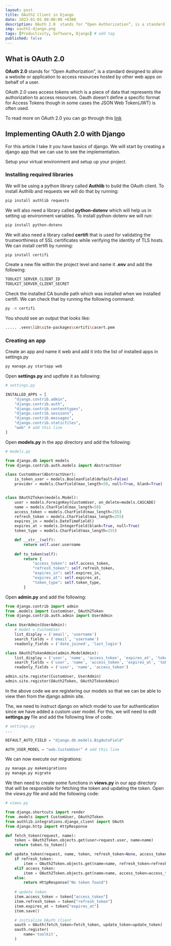 ```yaml
---
layout: post
title: OAuth2 Client in Django
date: 2023-01-01 00:00:00 +0300
description: OAuth 2.0  stands for “Open Authorization”, is a standard designed to allow a website or application to access resources hosted by other web apps on behalf of a user..
img: oauth2-django.png 
tags: [Productivity, Software, Django] # add tag
published: false
---
```


## What is OAuth 2.0
**OAuth 2.0**  stands for “Open Authorization”, is a standard designed to allow a website or application to access resources hosted by other web apps on behalf of a user.

OAuth 2.0 uses access tokens which is a piece of data that represents the authorization to access resources. Oauth doesn't define a specific format for Access Tokens though in some cases the JSON Web Token(JWT) is often used.

To read more on OAuth 2.0 you can go through this [link](https://auth0.com/intro-to-iam/what-is-oauth-2)

## Implementing OAuth 2.0 with Django
For this article I take it you have basics of django. We will start by creating a django app that we can use to see the implementation.

Setup your virtual environment and setup up your project. 

### Installing required libraries

We will be using a python library called **Authlib** to build the OAuth client.
To install Authlib and requests we will do that by running:
```bash
pip install authlib requests
```
We will also need a library called **python-dotenv** which will help us in setting up environment variables. To install python-dotenv we will run:
```bash
pip install python-dotenv
```
We will also need a library called **certifi** that is used for validating the trustworthiness of SSL certificates while verifying the identity of TLS hosts. We can install certifi by running:
```bash
pip install certifi
```

Create a new file within the project level and name it **.env** and add the following:
```bash
TOOLKIT_SERVER_CLIENT_ID
TOOLKIT_SERVER_CLIENT_SECRET
```
Check the installed CA bundle path which was installed when we installed certifi. We can check that by running the following command:
```bash
py -m certifi
```
You should see an output that looks like:
```bash
..... .venv\lib\site-packages\certifi\cacert.pem
```

### Creating an app
Create an app and name it web and add it into the list of installed apps in settings.py
```bash
py manage.py startapp web
```
Open **settings.py** and updfate it as following:
```python
# settings.py 

INSTALLED_APPS = [
    "django.contrib.admin",
    "django.contrib.auth",
    "django.contrib.contenttypes",
    "django.contrib.sessions",
    "django.contrib.messages",
    "django.contrib.staticfiles",
    "web" # add this line
]
```
Open **models.py** in the app directory and add the following:
```python
# models.py

from django.db import models
from django.contrib.auth.models import AbstractUser

class CustomUser(AbstractUser):
    is_token_user = models.BooleanField(default=False)
    provider = models.CharField(max_length=50, null=True, blank=True)


class OAuth2Token(models.Model):
    user = models.ForeignKey(CustomUser, on_delete=models.CASCADE)
    name = models.CharField(max_length=50)
    access_token = models.CharField(max_length=255)
    refresh_token = models.CharField(max_length=255)
    expires_in = models.DateTimeField()
    expires_at = models.IntegerField(blank=True, null=True)
    token_type = models.CharField(max_length=255)

    def __str__(self):
        return self.user.username
    
    def to_token(self):
        return {
            "access_token": self.access_token,
            "refresh_token": self.refresh_token,
            "expires_in": self.expires_in,
            "expires_at": self.expires_at,
            "token_type": self.token_type,
        }
```
Open **admin.py** and add the following:
```python
from django.contrib import admin
from .models import CustomUser, OAuth2Token
from django.contrib.auth.admin import UserAdmin

class UserAdmin(UserAdmin):
    # model = CustomUser
    list_display = ('email', 'username')
    search_fields = ('email', 'username')
    readonly_fields = ('date_joined', 'last_login')

class OAuth2TokenAdmin(admin.ModelAdmin):
    list_display = ('user', 'name', 'access_token', 'expires_at', 'token_type')
    search_fields = ('user', 'name', 'access_token', 'expires_at', 'token_type')
    readonly_fields = ('user', 'name', 'access_token')

admin.site.register(CustomUser, UserAdmin)
admin.site.register(OAuth2Token, OAuth2TokenAdmin)
```
In the above code we are registering our models so that we can be able to view then from the django admin site.

The, we need to instruct django on which model to use for authentication since we have added a custom user model. For this, we will need to edit **settings.py** file and add the following linw of code:
```python
# settings.py 
...

DEFAULT_AUTO_FIELD = "django.db.models.BigAutoField"

AUTH_USER_MODEL = "web.CustomUser" # add this line
```

We can now execute our migrations:
```bash
py manage.py makemigrations
py manage.py migrate
```
We then need to create some functions in **views.py** in our app directory that will be responsible for fetching the token and updating the token. Open the _views.py_ file and add the following code:
```python
# views.py

from django.shortcuts import render
from .models import CustomUser, OAuth2Token
from authlib.integrations.django_client import OAuth
from django.http import HttpResponse

def fetch_token(request, name):
    token = OAuth2Token.objects.get(user=request.user, name=name)
    return token.to_token()

def update_token(request, name, token, refresh_token=None, access_token=None):
    if refresh_token:
        item = OAuth2Token.objects.get(name=name, refresh_token=refresh_token)
    elif access_token:
        item = OAuth2Token.objects.get(name=name, access_token=access_token)
    else:
        return HttpResponse("No token found")
    
    # update token
    item.access_token = token["access_token"]
    item.refresh_token = token["refresh_token"]
    item.expires_at = token["expires_at"]
    item.save()

    # initialize OAuth client
    oauth = OAuth(fetch_token=fetch_token, update_token=update_token)
    oauth.register(
        name='toolkit',
    )
```











